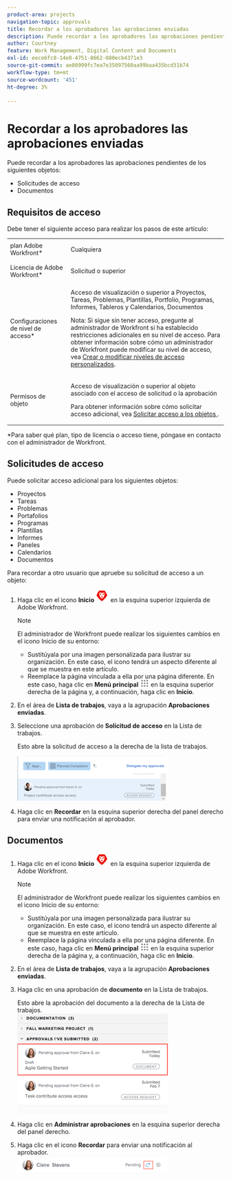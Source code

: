 ```yaml
---
product-area: projects
navigation-topic: approvals
title: Recordar a los aprobadores las aprobaciones enviadas
description: Puede recordar a los aprobadores las aprobaciones pendientes de los objetos en Workfront.
author: Courtney
feature: Work Management, Digital Content and Documents
exl-id: eece6fc8-14e8-4751-8662-080ecb4371e3
source-git-commit: ae80999fc7ea7e35097560aa99baa435bcd31b74
workflow-type: tm+mt
source-wordcount: '451'
ht-degree: 3%

---
```


# Recordar a los aprobadores las aprobaciones enviadas

Puede recordar a los aprobadores las aprobaciones pendientes de los siguientes objetos: 

* Solicitudes de acceso
* Documentos

## Requisitos de acceso

Debe tener el siguiente acceso para realizar los pasos de este artículo:

<table style="table-layout:auto"> 
 <col> 
 <col> 
 <tbody> 
  <tr> 
   <td role="rowheader">plan Adobe Workfront*</td> 
   <td> <p>Cualquiera</p> </td> 
  </tr> 
  <tr> 
   <td role="rowheader">Licencia de Adobe Workfront*</td> 
   <td> <p>Solicitud o superior</p> </td> 
  </tr> 
  <tr> 
   <td role="rowheader">Configuraciones de nivel de acceso*</td> 
   <td> <p>Acceso de visualización o superior a Proyectos, Tareas, Problemas, Plantillas, Portfolio, Programas, Informes, Tableros y Calendarios, Documentos</p> <p>Nota: Si sigue sin tener acceso, pregunte al administrador de Workfront si ha establecido restricciones adicionales en su nivel de acceso. Para obtener información sobre cómo un administrador de Workfront puede modificar su nivel de acceso, vea <a href="../../administration-and-setup/add-users/configure-and-grant-access/create-modify-access-levels.md" class="MCXref xref">Crear o modificar niveles de acceso personalizados</a>.</p> </td> 
  </tr> 
  <tr> 
   <td role="rowheader">Permisos de objeto</td> 
   <td> <p>Acceso de visualización o superior al objeto asociado con el acceso de solicitud o la aprobación </p> <p>Para obtener información sobre cómo solicitar acceso adicional, vea <a href="../../workfront-basics/grant-and-request-access-to-objects/request-access.md" class="MCXref xref">Solicitar acceso a los objetos </a>.</p> </td> 
  </tr> 
 </tbody> 
</table>

&#42;Para saber qué plan, tipo de licencia o acceso tiene, póngase en contacto con el administrador de Workfront.

## Solicitudes de acceso

Puede solicitar acceso adicional para los siguientes objetos:

* Proyectos
* Tareas
* Problemas
* Portafolios
* Programas
* Plantillas
* Informes
* Paneles
* Calendarios
* Documentos

Para recordar a otro usuario que apruebe su solicitud de acceso a un objeto:

1. Haga clic en el icono **Inicio** ![](assets/home-icon-30x29.png) en la esquina superior izquierda de Adobe Workfront.

   >[!NOTE]
   >
   >El administrador de Workfront puede realizar los siguientes cambios en el icono Inicio de su entorno:
   >
   >* Sustitúyala por una imagen personalizada para ilustrar su organización. En este caso, el icono tendrá un aspecto diferente al que se muestra en este artículo.
   >* Reemplace la página vinculada a ella por una página diferente. En este caso, haga clic en **Menú principal** ![](assets/main-menu-icon.png) en la esquina superior derecha de la página y, a continuación, haga clic en **Inicio**.

1. En el área de **Lista de trabajos**, vaya a la agrupación **Aprobaciones enviadas**.

1. Seleccione una aprobación de **Solicitud de acceso** en la Lista de trabajos.

   Esto abre la solicitud de acceso a la derecha de la lista de trabajos.

   ![](assets/access-request-pending-approval-nwe-350x104.png)

1. Haga clic en **Recordar** en la esquina superior derecha del panel derecho para enviar una notificación al aprobador.

## Documentos

1. Haga clic en el icono **Inicio** ![](assets/home-icon-30x29.png) en la esquina superior izquierda de Adobe Workfront.

   >[!NOTE]
   >
   >El administrador de Workfront puede realizar los siguientes cambios en el icono Inicio de su entorno:
   >
   >* Sustitúyala por una imagen personalizada para ilustrar su organización. En este caso, el icono tendrá un aspecto diferente al que se muestra en este artículo.
   >* Reemplace la página vinculada a ella por una página diferente. En este caso, haga clic en **Menú principal** ![](assets/main-menu-icon.png) en la esquina superior derecha de la página y, a continuación, haga clic en **Inicio**.

1. En el área de **Lista de trabajos**, vaya a la agrupación **Aprobaciones enviadas**.

1. Haga clic en una aprobación de **documento** en la Lista de trabajos.

   Esto abre la aprobación del documento a la derecha de la Lista de trabajos.\
   ![](assets/document-350x232.png)

1. Haga clic en **Administrar aprobaciones** en la esquina superior derecha del panel derecho.
1. Haga clic en el icono **Recordar** para enviar una notificación al aprobador.\
   ![reminder.png](assets/remind-350x41.png)
